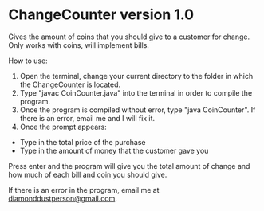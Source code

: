 # ChangeCounter version 1.0
Gives the amount of coins that you should give to a customer for change. Only works with coins, will implement bills.

How to use: <br>
1. Open the terminal, change your current directory to the folder in which the ChangeCounter is located. <br>
2. Type "javac CoinCounter.java" into the terminal in order to compile the program.<br>
3. Once the program is compiled without error, type "java CoinCounter". If there is an error, email me and I will fix it.<br>
4. Once the prompt appears:<br>
  <ul>
    <li> Type in the total price of the purchase</li>
    <li> Type in the amount of money that the customer gave you</li>
  </ul>
Press enter and the program will give you the total amount of change and how much of each bill and coin you should give.<br>

If there is an error in the program, email me at diamonddustperson@gmail.com.
